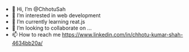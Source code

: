 - 👋 Hi, I’m @ChhotuSah
- 👀 I’m interested in web development
- 🌱 I’m currently learning reat.js
- 💞️ I’m looking to collaborate on ...
- 📫 How to reach me https://www.linkedin.com/in/chhotu-kumar-shah-4634bb20a/

<!---
ChhotuSah/ChhotuSah is a ✨ special ✨ repository because its `README.md` (this file) appears on your GitHub profile.
You can click the Preview link to take a look at your changes.
--->
